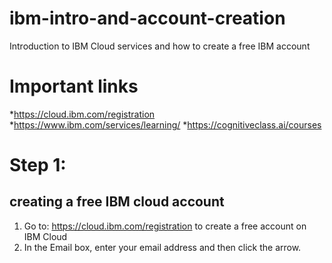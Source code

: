 # ibm-intro-and-account-creation
Introduction to IBM Cloud services and how to create a free IBM account 


# Important links 
*https://cloud.ibm.com/registration
*https://www.ibm.com/services/learning/
*https://cognitiveclass.ai/courses

# Step 1: 
## creating a free IBM cloud account 
  1.   Go to: https://cloud.ibm.com/registration to create a free account on IBM Cloud
  2.   In the Email box, enter your email address and then click the arrow.
